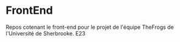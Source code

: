 # FrontEnd
Repos cotenant le front-end pour le projet de l'équipe TheFrogs de l'Université de Sherbrooke. E23

